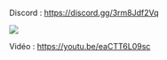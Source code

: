 Discord : https://discord.gg/3rm8Jdf2Vq

<img src="https://i.imgur.com/07Hni36.png">

Vidéo : https://youtu.be/eaCTT6L09sc
